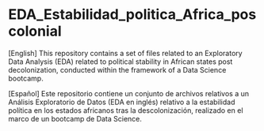 # EDA_Estabilidad_politica_Africa_poscolonial
[English] This repository contains a set of files related to an Exploratory Data Analysis (EDA) related to political stability in African states post decolonization, conducted within the framework of a Data Science bootcamp.

[Español] Este repositorio contiene un conjunto de archivos relativos a un Análisis Exploratorio de Datos (EDA en inglés) relativo a la estabilidad política en los estados africanos tras la descolonización, realizado en el marco de un bootcamp de Data Science.
